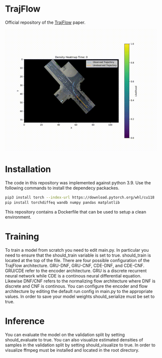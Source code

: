 # TrajFlow
Official repository of the [TrajFlow](https://arxiv.org/abs/2501.14266) paper.

![TrajFlow Inference](assets/inference.gif)

# Installation

The code in this repository was implemented against python 3.9. Use the following commands to install the dependecy packackes.

```bash
pip3 install torch --index-url https://download.pytorch.org/whl/cu118
pip install torchdiffeq wandb numpy pandas matplotlib
```

This repository contains a Dockerfile that can be used to setup a clean environment.

# Training

To train a model from scratch you need to edit main.py. In particular you need to ensure that the should_train variable is set to true. should_train is located at the top of the file. There are four possible configuration of the TrajFlow architecture. GRU-DNF, GRU-CNF, CDE-DNF, and CDE-CNF. GRU/CDE refer to the encoder architecture. GRU is a discrete recurrent neural network while CDE is a continous neural differential equation. Likewise DNF/CNF refers to the normalizing flow architecture where DNF is discrete and CNF is continous. You can configure the encoder and flow architecture by editing the default run config in main.py to the appropriate values. In order to save your model weights should_serialize must be set to true.

# Inference

You can evaluate the model on the validation split by setting should_evaluate to true. You can also visualize estimated densities of samples in the validation split by setting should_visualize to true. In order to visualize ffmpeg must be installed and located in the root directory.


